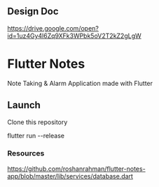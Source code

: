 ## Design Doc
https://drive.google.com/open?id=1uz4Gy4l6Zq9XFk3WPbk5oV2T2kZ2gLgW

# Flutter Notes
Note Taking &amp; Alarm Application made with Flutter



## Launch

Clone this repository

flutter run --release

### Resources

https://github.com/roshanrahman/flutter-notes-app/blob/master/lib/services/database.dart
